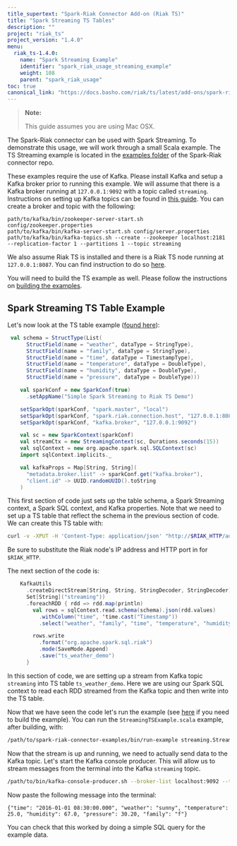 ```yaml
---
title_supertext: "Spark-Riak Connector Add-on (Riak TS)"
title: "Spark Streaming TS Tables"
description: ""
project: "riak_ts"
project_version: "1.4.0"
menu:
  riak_ts-1.4.0:
    name: "Spark Streaming Example"
    identifier: "spark_riak_usage_streaming_example"
    weight: 108
    parent: "spark_riak_usage"
toc: true
canonical_link: "https://docs.basho.com/riak/ts/latest/add-ons/spark-riak-connector/usage/streaming-example"
---
```


> **Note:**
>
> This guide assumes you are using Mac OSX.

The Spark-Riak connector can be used with Spark Streaming. To demonstrate this usage, we will work through a small Scala example. The TS Streaming example is located in the [examples folder](https://github.com/basho/spark-riak-connector/blob/master/examples/src/main/scala/com/basho/riak/spark/examples/streaming/) of the Spark-Riak connector repo.

These examples require the use of Kafka. Please install Kafka and setup a Kafka broker prior to running this example. We will assume that there is a Kafka broker running at `127.0.0.1:9092` with a topic called `streaming`. Instructions on setting up Kafka topics can be found in [this guide](https://kafka.apache.org/documentation.html#quickstart). You can create a broker and topic with the following:

```
path/to/kafka/bin/zookeeper-server-start.sh config/zookeeper.properties
path/to/kafka/bin/kafka-server-start.sh config/server.properties
path/to/kafka/bin/kafka-topics.sh --create --zookeeper localhost:2181 --replication-factor 1 --partitions 1 --topic streaming
```

We also assume Riak TS is installed and there is a Riak TS node running at `127.0.0.1:8087`. You can find instruction to do so [here](/riak/ts/1.2.0/installing/mac-osx/).

You will need to build the TS example as well. Please follow the instructions on [building the examples](https://github.com/basho/spark-riak-connector/tree/master/examples#building-and-running-examplesdemos).

## Spark Streaming TS Table Example

Let's now look at the TS table example ([found here](https://github.com/basho/spark-riak-connector/blob/master/examples/src/main/scala/com/basho/riak/spark/examples/streaming/StreamingTSExample.scala)):

```scala
 val schema = StructType(List(
      StructField(name = "weather", dataType = StringType),
      StructField(name = "family", dataType = StringType),
      StructField(name = "time", dataType = TimestampType),
      StructField(name = "temperature", dataType = DoubleType),
      StructField(name = "humidity", dataType = DoubleType),
      StructField(name = "pressure", dataType = DoubleType)))

    val sparkConf = new SparkConf(true)
      .setAppName("Simple Spark Streaming to Riak TS Demo")

    setSparkOpt(sparkConf, "spark.master", "local")
    setSparkOpt(sparkConf, "spark.riak.connection.host", "127.0.0.1:8087")
    setSparkOpt(sparkConf, "kafka.broker", "127.0.0.1:9092")

    val sc = new SparkContext(sparkConf)
    val streamCtx = new StreamingContext(sc, Durations.seconds(15))
    val sqlContext = new org.apache.spark.sql.SQLContext(sc)
    import sqlContext.implicits._

    val kafkaProps = Map[String, String](
      "metadata.broker.list" -> sparkConf.get("kafka.broker"),
      "client.id" -> UUID.randomUUID().toString
    )
```

This first section of code just sets up the table schema, a Spark Streaming context, a Spark SQL context, and Kafka properties. Note that we need to set up a TS table that reflect the schema in the previous section of code. We can create this TS table with:

```bash
curl -v -XPUT -H 'Content-Type: application/json' "http://$RIAK_HTTP/admin/explore/clusters/default/bucket_types/ts_weather_demo" -d '{"props":{"n_val":3, "table_def":"CREATE TABLE ts_weather_demo (weather varchar not null,family varchar not null,time timestamp not null,temperature  double,humidity double,pressure double,PRIMARY KEY ((weather, family, quantum(time, 1, 'h')), weather, family, time))"}}'
```

Be sure to substitute the Riak node's IP address and HTTP port in for `$RIAK_HTTP`.

The next section of the code is:

```scala
    KafkaUtils
      .createDirectStream[String, String, StringDecoder, StringDecoder](streamCtx, kafkaProps,
      Set[String]("streaming"))
      .foreachRDD { rdd => rdd.map(println)
        val rows = sqlContext.read.schema(schema).json(rdd.values)
          .withColumn("time", 'time.cast("Timestamp"))
          .select("weather", "family", "time", "temperature", "humidity", "pressure")

        rows.write
          .format("org.apache.spark.sql.riak")
          .mode(SaveMode.Append)
          .save("ts_weather_demo")
      }
```

In this section of code, we are setting up a stream from Kafka topic `streaming` into TS table `ts_weather_demo`. Here we are using our Spark SQL context to read each RDD streamed from the Kafka topic and then write into the TS table.

Now that we have seen the code let's run the example (see [here](https://github.com/basho/spark-riak-connector/tree/master/examples#building-and-running-examplesdemos) if you need to build the example). You can run the `StreamingTSExample.scala` example, after building, with:

```bash
/path/to/spark-riak-connector-examples/bin/run-example streaming.StreamingTSExample
```

Now that the stream is up and running, we need to actually send data to the Kafka topic. Let's start the Kafka console producer. This will allow us to stream messages from the terminal into the Kafka `streaming` topic.

```bash
/path/to/bin/kafka-console-producer.sh --broker-list localhost:9092 --topic streaming
```
 
Now paste the following message into the terminal:

```
{"time": "2016-01-01 08:30:00.000", "weather": "sunny", "temperature": 25.0, "humidity": 67.0, "pressure": 30.20, "family": "f"}
```

You can check that this worked by doing a simple SQL query for the example data.
